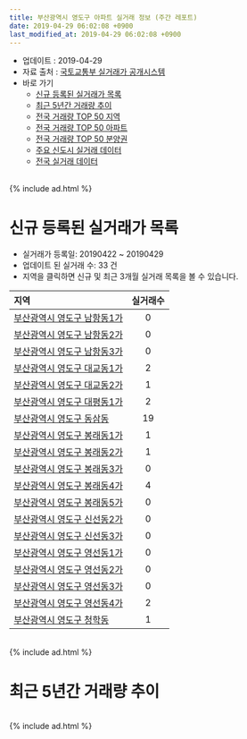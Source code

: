 ```yaml
---
title: 부산광역시 영도구 아파트 실거래 정보 (주간 레포트)
date: 2019-04-29 06:02:08 +0900
last_modified_at: 2019-04-29 06:02:08 +0900
---
```


* 업데이트 : 2019-04-29
* 자료 출처 : [국토교통부 실거래가 공개시스템](http://rt.molit.go.kr)
* 바로 가기
    * [신규 등록된 실거래가 목록](#신규-등록된-실거래가-목록)
    * [최근 5년간 거래량 추이](#최근-5년간-거래량-추이)
    * [전국 거래량 TOP 50 지역](https://inasie.github.io/apt-trade-info/최근-3개월-전국에서-가장-거래가-많이-발생한-지역)
    * [전국 거래량 TOP 50 아파트](https://inasie.github.io/apt-trade-info/최근-3개월-전국에서-가장-거래가-많이-발생한-아파트)
    * [전국 거래량 TOP 50 분양권](https://inasie.github.io/apt-trade-info/최근-3개월-전국에서-가장-거래가-많이-발생한-분양권)
    * [주요 신도시 실거래 데이터](https://inasie.github.io/apt-trade-info/주요-신도시)
    * [전국 실거래 데이터](https://inasie.github.io/apt-trade-info/전국)

<br>
{% include ad.html %}
<br>

# 신규 등록된 실거래가 목록
* 실거래가 등록일: 20190422 ~ 20190429
* 업데이트 된 실거래 수: 33 건
* 지역을 클릭하면 신규 및 최근 3개월 실거래 목록을 볼 수 있습니다.


|지역|실거래수|
|:---|:---:|
|[부산광역시 영도구 남항동1가](https://inasie.github.io/apt-trade-info/부산광역시-영도구-남항동1가)|0|
|[부산광역시 영도구 남항동2가](https://inasie.github.io/apt-trade-info/부산광역시-영도구-남항동2가)|0|
|[부산광역시 영도구 남항동3가](https://inasie.github.io/apt-trade-info/부산광역시-영도구-남항동3가)|0|
|[부산광역시 영도구 대교동1가](https://inasie.github.io/apt-trade-info/부산광역시-영도구-대교동1가)|2|
|[부산광역시 영도구 대교동2가](https://inasie.github.io/apt-trade-info/부산광역시-영도구-대교동2가)|1|
|[부산광역시 영도구 대평동1가](https://inasie.github.io/apt-trade-info/부산광역시-영도구-대평동1가)|2|
|[부산광역시 영도구 동삼동](https://inasie.github.io/apt-trade-info/부산광역시-영도구-동삼동)|19|
|[부산광역시 영도구 봉래동1가](https://inasie.github.io/apt-trade-info/부산광역시-영도구-봉래동1가)|1|
|[부산광역시 영도구 봉래동2가](https://inasie.github.io/apt-trade-info/부산광역시-영도구-봉래동2가)|1|
|[부산광역시 영도구 봉래동3가](https://inasie.github.io/apt-trade-info/부산광역시-영도구-봉래동3가)|0|
|[부산광역시 영도구 봉래동4가](https://inasie.github.io/apt-trade-info/부산광역시-영도구-봉래동4가)|4|
|[부산광역시 영도구 봉래동5가](https://inasie.github.io/apt-trade-info/부산광역시-영도구-봉래동5가)|0|
|[부산광역시 영도구 신선동2가](https://inasie.github.io/apt-trade-info/부산광역시-영도구-신선동2가)|0|
|[부산광역시 영도구 신선동3가](https://inasie.github.io/apt-trade-info/부산광역시-영도구-신선동3가)|0|
|[부산광역시 영도구 영선동1가](https://inasie.github.io/apt-trade-info/부산광역시-영도구-영선동1가)|0|
|[부산광역시 영도구 영선동2가](https://inasie.github.io/apt-trade-info/부산광역시-영도구-영선동2가)|0|
|[부산광역시 영도구 영선동3가](https://inasie.github.io/apt-trade-info/부산광역시-영도구-영선동3가)|0|
|[부산광역시 영도구 영선동4가](https://inasie.github.io/apt-trade-info/부산광역시-영도구-영선동4가)|2|
|[부산광역시 영도구 청학동](https://inasie.github.io/apt-trade-info/부산광역시-영도구-청학동)|1|


<br>
{% include ad.html %}
<br>

# 최근 5년간 거래량 추이


<div style="width:100%;">
    <canvas id="deal_progress" height="200"></canvas>
</div>

<script>
new Chart(document.getElementById("deal_progress"), {
    type: 'line',
    data: {
        labels: ['201404','201405','201406','201407','201408','201409','201410','201411','201412','201501','201502','201503','201504','201505','201506','201507','201508','201509','201510','201511','201512','201601','201602','201603','201604','201605','201606','201607','201608','201609','201610','201611','201612','201701','201702','201703','201704','201705','201706','201707','201708','201709','201710','201711','201712','201801','201802','201803','201804','201805','201806','201807','201808','201809','201810','201811','201812','201901','201902','201903','201904'],
        datasets: [{
            label: '매매',
            pointRadius: 1,
            data: [75, 93, 93, 106, 85, 117, 118, 148, 88, 121, 124, 221, 131, 110, 123, 117, 92, 98, 131, 92, 74, 80, 92, 101, 115, 112, 107, 138, 112, 113, 178, 134, 111, 79, 92, 117, 127, 112, 156, 119, 105, 95, 87, 116, 82, 76, 65, 87, 78, 63, 54, 46, 54, 43, 235, 81, 64, 58, 61, 88, 29],
            borderColor: "rgba(255, 201, 14, 1)",
            backgroundColor: "rgba(255, 201, 14, 0.5)",
            fill: false,
            lineTension: 0
        },{
            label: '전월세',
            pointRadius: 1,
            data: [54, 56, 40, 41, 31, 45, 54, 59, 42, 69, 58, 84, 55, 61, 57, 57, 50, 45, 66, 47, 51, 34, 35, 55, 45, 48, 44, 58, 41, 44, 50, 41, 53, 37, 60, 51, 57, 43, 44, 53, 57, 81, 69, 71, 66, 54, 55, 57, 64, 66, 52, 44, 46, 37, 72, 50, 43, 64, 47, 54, 26],
            borderColor: "rgba(0, 141, 185, 1)",
            backgroundColor: "rgba(0, 141, 185, 0.5)",
            fill: false,
            lineTension: 0
        }
        ]
    },
    options: {
        responsive: true,
        title: {
            display: false
        },
        tooltips: {
            mode: 'index',
            intersect: false
        },
        hover: {
            mode: 'nearest',
            intersect: true
        },
        scales: {
            xAxes: [{
                display: true,
                scaleLabel: {
                    display: true,
                    labelString: '년/월'
                }
            }],
            yAxes: [{
                display: true,
                ticks: {
                    suggestedMin: 0,
                },
                scaleLabel: {
                    display: true,
                    labelString: '실거래 수'
                }
            }]
        }
    }
});

</script>


<br>
{% include ad.html %}
<br>

